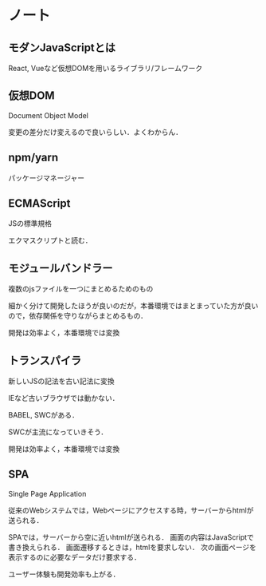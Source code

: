 # ノート

## モダンJavaScriptとは

React, Vueなど仮想DOMを用いるライブラリ/フレームワーク

## 仮想DOM

Document Object Model

変更の差分だけ変えるので良いらしい．よくわからん．

## npm/yarn

パッケージマネージャー

## ECMAScript

JSの標準規格

エクマスクリプトと読む．

## モジュールバンドラー

複数のjsファイルを一つにまとめるためのもの

細かく分けて開発したほうが良いのだが，本番環境ではまとまっていた方が良いので，依存関係を守りながらまとめるもの．

開発は効率よく，本番環境では変換

## トランスパイラ

新しいJSの記法を古い記法に変換

IEなど古いブラウザでは動かない．

BABEL, SWCがある．

SWCが主流になっていきそう．

開発は効率よく，本番環境では変換

## SPA

Single Page Application

従来のWebシステムでは，Webページにアクセスする時，サーバーからhtmlが送られる．

SPAでは，サーバーから空に近いhtmlが送られる．
画面の内容はJavaScriptで書き換えられる．
画面遷移するときは，htmlを要求しない．
次の画面ページを表示するのに必要なデータだけ要求する．

ユーザー体験も開発効率も上がる．
